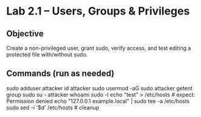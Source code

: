 # Lab 2.1 – Users, Groups & Privileges

## Objective
Create a non-privileged user, grant sudo, verify access, and test editing a protected file with/without sudo.

## Commands (run as needed)
sudo adduser attacker
id attacker
sudo usermod -aG sudo attacker
getent group sudo
su - attacker
whoami
sudo -l
echo "test" > /etc/hosts    # expect: Permission denied
echo "127.0.0.1 example.local" | sudo tee -a /etc/hosts
sudo sed -i '$d' /etc/hosts  # cleanup
